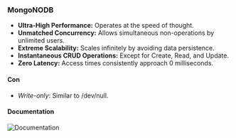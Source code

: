 ### MongoNODB
- **Ultra-High Performance:** Operates at the speed of thought.
- **Unmatched Concurrency:** Allows simultaneous non-operations by unlimited users.
- **Extreme Scalability:** Scales infinitely by avoiding data persistence.
- **Instantaneous CRUD Operations:** Except for Create, Read, and Update.
- **Zero Latency:** Access times consistently approach 0 milliseconds.

#### **Con**
- *Write-only*: Similar to /dev/null.
#### **Documentation**
![Documentation](./banner.png)
